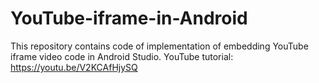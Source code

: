 # YouTube-iframe-in-Android
This repository contains code of implementation of embedding YouTube iframe video code in Android Studio.
YouTube tutorial: https://youtu.be/V2KCAfHjySQ
